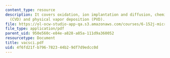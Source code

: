 ```yaml
---
content_type: resource
description: It covers oxidation, ion implantation and diffusion, chemical vapor deposition
  (CVD) and physical vapor deposition (PVD).
file: https://ol-ocw-studio-app-qa.s3.amazonaws.com/courses/6-152j-micro-nano-processing-technology-fall-2005/4f6fd21fb796782344b29df7d9edcc0d_vacsci.pdf
file_type: application/pdf
parent_uid: 950e560c-e84e-a828-a85a-111d9a360052
resourcetype: Document
title: vacsci.pdf
uid: 4f6fd21f-b796-7823-44b2-9df7d9edcc0d
---
```

